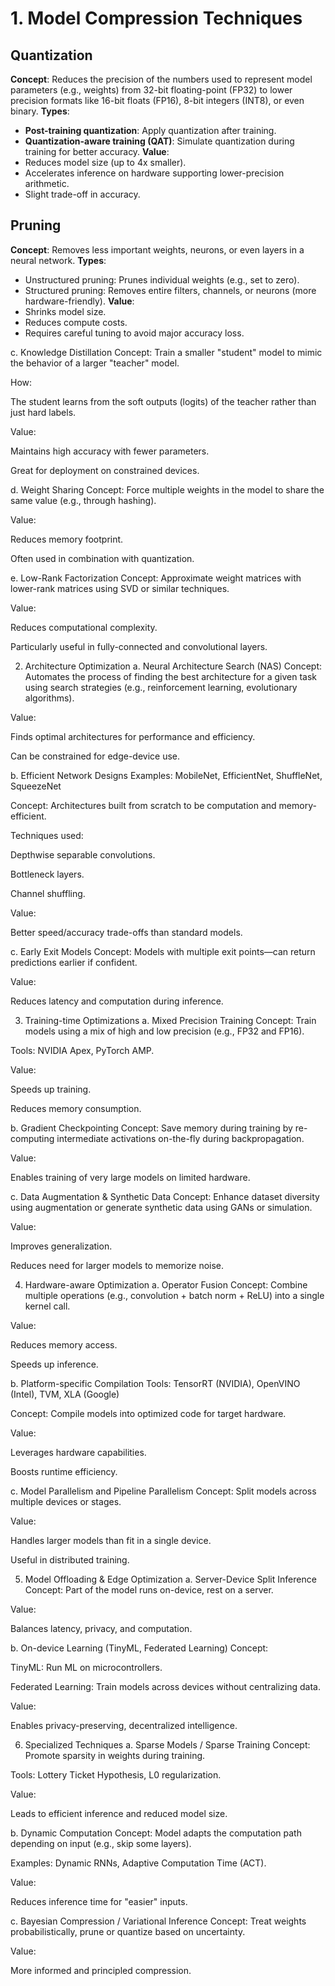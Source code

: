 
# 1. Model Compression Techniques

## Quantization
**Concept**: Reduces the precision of the numbers used to represent model parameters (e.g., weights) from 32-bit floating-point (FP32) to lower precision formats like 16-bit floats (FP16), 8-bit integers (INT8), or even binary.
**Types**:
- **Post-training quantization**: Apply quantization after training.
- **Quantization-aware training (QAT)**: Simulate quantization during training for better accuracy.
**Value**:
- Reduces model size (up to 4x smaller).
- Accelerates inference on hardware supporting lower-precision arithmetic.
- Slight trade-off in accuracy.

## Pruning
**Concept**: Removes less important weights, neurons, or even layers in a neural network.
**Types**:
- Unstructured pruning: Prunes individual weights (e.g., set to zero).
- Structured pruning: Removes entire filters, channels, or neurons (more hardware-friendly).
**Value**:
- Shrinks model size.
- Reduces compute costs.
- Requires careful tuning to avoid major accuracy loss.

c. Knowledge Distillation
Concept: Train a smaller "student" model to mimic the behavior of a larger "teacher" model.

How:

The student learns from the soft outputs (logits) of the teacher rather than just hard labels.

Value:

Maintains high accuracy with fewer parameters.

Great for deployment on constrained devices.

d. Weight Sharing
Concept: Force multiple weights in the model to share the same value (e.g., through hashing).

Value:

Reduces memory footprint.

Often used in combination with quantization.

e. Low-Rank Factorization
Concept: Approximate weight matrices with lower-rank matrices using SVD or similar techniques.

Value:

Reduces computational complexity.

Particularly useful in fully-connected and convolutional layers.

2. Architecture Optimization
a. Neural Architecture Search (NAS)
Concept: Automates the process of finding the best architecture for a given task using search strategies (e.g., reinforcement learning, evolutionary algorithms).

Value:

Finds optimal architectures for performance and efficiency.

Can be constrained for edge-device use.

b. Efficient Network Designs
Examples: MobileNet, EfficientNet, ShuffleNet, SqueezeNet

Concept: Architectures built from scratch to be computation and memory-efficient.

Techniques used:

Depthwise separable convolutions.

Bottleneck layers.

Channel shuffling.

Value:

Better speed/accuracy trade-offs than standard models.

c. Early Exit Models
Concept: Models with multiple exit points—can return predictions earlier if confident.

Value:

Reduces latency and computation during inference.

3. Training-time Optimizations
a. Mixed Precision Training
Concept: Train models using a mix of high and low precision (e.g., FP32 and FP16).

Tools: NVIDIA Apex, PyTorch AMP.

Value:

Speeds up training.

Reduces memory consumption.

b. Gradient Checkpointing
Concept: Save memory during training by re-computing intermediate activations on-the-fly during backpropagation.

Value:

Enables training of very large models on limited hardware.

c. Data Augmentation & Synthetic Data
Concept: Enhance dataset diversity using augmentation or generate synthetic data using GANs or simulation.

Value:

Improves generalization.

Reduces need for larger models to memorize noise.

4. Hardware-aware Optimization
a. Operator Fusion
Concept: Combine multiple operations (e.g., convolution + batch norm + ReLU) into a single kernel call.

Value:

Reduces memory access.

Speeds up inference.

b. Platform-specific Compilation
Tools: TensorRT (NVIDIA), OpenVINO (Intel), TVM, XLA (Google)

Concept: Compile models into optimized code for target hardware.

Value:

Leverages hardware capabilities.

Boosts runtime efficiency.

c. Model Parallelism and Pipeline Parallelism
Concept: Split models across multiple devices or stages.

Value:

Handles larger models than fit in a single device.

Useful in distributed training.

5. Model Offloading & Edge Optimization
a. Server-Device Split Inference
Concept: Part of the model runs on-device, rest on a server.

Value:

Balances latency, privacy, and computation.

b. On-device Learning (TinyML, Federated Learning)
Concept:

TinyML: Run ML on microcontrollers.

Federated Learning: Train models across devices without centralizing data.

Value:

Enables privacy-preserving, decentralized intelligence.

6. Specialized Techniques
a. Sparse Models / Sparse Training
Concept: Promote sparsity in weights during training.

Tools: Lottery Ticket Hypothesis, L0 regularization.

Value:

Leads to efficient inference and reduced model size.

b. Dynamic Computation
Concept: Model adapts the computation path depending on input (e.g., skip some layers).

Examples: Dynamic RNNs, Adaptive Computation Time (ACT).

Value:

Reduces inference time for "easier" inputs.

c. Bayesian Compression / Variational Inference
Concept: Treat weights probabilistically, prune or quantize based on uncertainty.

Value:

More informed and principled compression.

